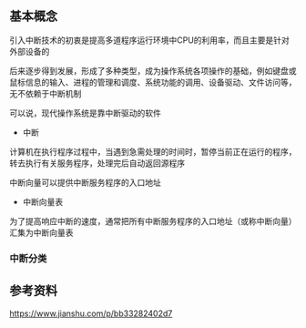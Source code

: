 ## 基本概念

引入中断技术的初衷是提高多道程序运行环境中CPU的利用率，而且主要是针对外部设备的

后来逐步得到发展，形成了多种类型，成为操作系统各项操作的基础，例如键盘或鼠标信息的输入、进程的管理和调度、系统功能的调用、设备驱动、文件访问等，无不依赖于中断机制

可以说，现代操作系统是靠中断驱动的软件

- 中断

计算机在执行程序过程中，当遇到急需处理的时间时，暂停当前正在运行的程序，转去执行有关服务程序，处理完后自动返回源程序

中断向量可以提供中断服务程序的入口地址

- 中断向量表

为了提高响应中断的速度，通常把所有中断服务程序的入口地址（或称中断向量）汇集为中断向量表

### 中断分类

## 参考资料

<https://www.jianshu.com/p/bb33282402d7>